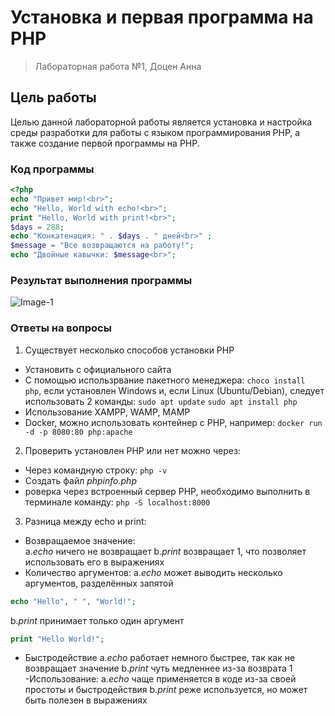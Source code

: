 # Установка и первая программа на PHP
>Лабораторная работа №1, Доцен Анна
## Цель работы
Целью данной лабораторной работы является установка и настройка среды разработки для работы с языком программирования PHP, а также создание первой программы на PHP.
### Код программы
~~~php
<?php
echo "Привет мир!<br>";
echo "Hello, World with echo!<br>";
print "Hello, World with print!<br>";
$days = 288;
echo "Конкатенация: " . $days . " дней<br>" ;
$message = "Все возвращаются на работу!";
echo "Двойные кавычки: $message<br>";
~~~
### Результат выполнения программы
![Image-1](https://imgur.com/yYGGPS4.jpg)
### Ответы на вопросы  
1. Существует несколько способов установки PHP
- Установить с официального сайта 
- С помощью использрвание пакетного менеджера: ```choco install php```, если установлен Windows и, если Linux (Ubuntu/Debian), следует использовать 2 команды: ```sudo apt update```  ```sudo apt install php```
- Использование XAMPP, WAMP, MAMP
- Docker, можно использовать контейнер с PHP, например: ```docker run -d -p 8080:80 php:apache```
2. Проверить установлен PHP или нет можно через:
- Через командную строку: ```php -v```
- Создать файл *phpinfo.php*
- роверка через встроенный сервер PHP, необходимо выполнить в терминале команду: ```php -S localhost:8000```
3. Разница между echo и print: 
- Возвращаемое значение:  
а.*echo* ничего не возвращает
b.*print* возвращает 1, что позволяет использовать его в выражениях
- Количество аргументов:
а.*echo* может выводить несколько аргументов, разделённых запятой
~~~php 
echo "Hello", " ", "World!";
~~~
b.*print* принимает только один аргумент
~~~php 
print "Hello World!";
~~~
- Быстродействие
а.*echo* работает немного быстрее, так как не возвращает значение
b.*print* чуть медленнее из-за возврата 1
-Использование:
а.*echo* чаще применяется в коде из-за своей простоты и быстродействия
b.*print* реже используется, но может быть полезен в выражениях
